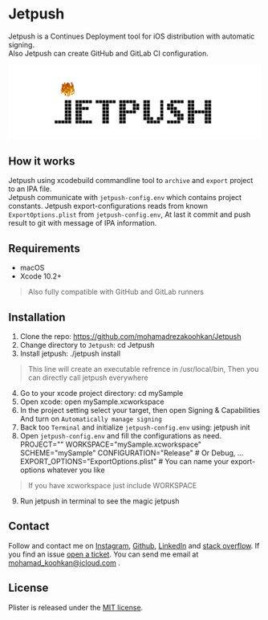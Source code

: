 # Jetpush
Jetpush is a Continues Deployment tool for iOS distribution with automatic signing.  
Also Jetpush can create GitHub and GitLab CI configuration.

<img src="https://github.com/mohamadrezakoohkan/Jetpush/blob/master/jetpush.gif">

## How it works
Jetpush using xcodebuild commandline tool to `archive` and `export` project to an IPA file.  
Jetpush communicate with `jetpush-config.env` which contains project constants.
Jetpush export-configurations reads from known `ExportOptions.plist` from `jetpush-config.env`, At last it commit and push result to git with message of IPA information.

## Requirements 
- macOS
- Xcode 10.2+

>  Also fully compatible with GitHub and GitLab runners

## Installation
1. Clone the repo:
    https://github.com/mohamadrezakoohkan/Jetpush
2. Change directory to `Jetpush`:
    cd Jetpush
3. Install jetpush:
   ./jetpush install 
> This line will create an executable refrence in /usr/local/bin, Then you can directly call jetpush everywhere
4. Go to your xcode project directory:
    cd mySample
5. Open xcode:
    open mySample.xcworkspace
6. In the project setting select your target, then open Signing & Capabilities And turn on
    `Automatically manage signing`
7. Back too `Terminal` and initialize `jetpush-config.env` using:
    jetpush init
8. Open `jetpush-config.env` and fill the configurations as need. 
    PROJECT=""
    WORKSPACE="mySample.xcworkspace"
    SCHEME="mySample"
    CONFIGURATION="Release" # Or Debug, ...
    EXPORT_OPTIONS="ExportOptions.plist" # You can name your export-options whatever you like
> If you have xcworkspace just include WORKSPACE
9. Run jetpush in terminal to see the magic
    jetpush

## Contact
Follow and contact me on [Instagram](https://www.instagram.com/mohamadreza.codes/),  [Github](https://github.com/mohamadrezakoohkan), [LinkedIn](https://www.linkedin.com/in/mohammad-reza-koohkan-558306160/) and [stack overflow](https://stackoverflow.com/users/9706268/mohamad-reza-koohkan?tab=profile). If you find an issue [open a ticket](https://github.com/mohamadrezakoohkan/Jetpush/issues/new). You can send me email at mohamad_koohkan@icloud.com .

## License
Plister is released under the [MIT license](https://github.com/mohamadrezakoohkan/Jetpush/blob/master/LICENSE.md).

